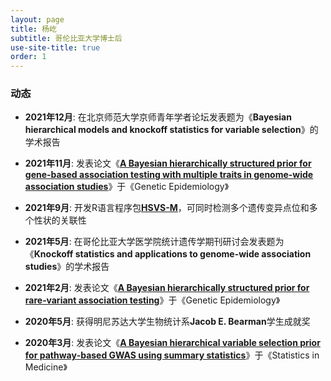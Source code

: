 ```yaml
---
layout: page
title: 杨屹
subtitle: 哥伦比亚大学博士后
use-site-title: true
order: 1
---
```


### 动态

- **2021年12月**: 在北京师范大学京师青年学者论坛发表题为《**Bayesian hierarchical models and knockoff statistics for variable selection**》的学术报告

- **2021年11月**: 发表论文《[**A Bayesian hierarchically structured prior for gene-based association testing with multiple traits in genome-wide association studies**](https://doi.org/10.1002/gepi.22437)》于《Genetic Epidemiology》

- **2021年9月**: 开发R语言程序包[**HSVS-M**](https://github.com/yiyangphd/HSVSM)，可同时检测多个遗传变异点位和多个性状的关联性

- **2021年5月**: 在哥伦比亚大学医学院统计遗传学期刊研讨会发表题为《**Knockoff statistics and applications to genome-wide association studies**》的学术报告

- **2021年2月**: 发表论文《[**A Bayesian hierarchically structured prior for rare‐variant association testing**](https://doi.org/10.1002/gepi.22379)》于《Genetic Epidemiology》

- **2020年5月**: 获得明尼苏达大学生物统计系**Jacob E. Bearman**学生成就奖

- **2020年3月**: 发表论文《[**A Bayesian hierarchical variable selection prior for pathway‐based GWAS using summary statistics**](https://doi.org/10.1002/sim.8442)》于《Statistics in Medicine》
